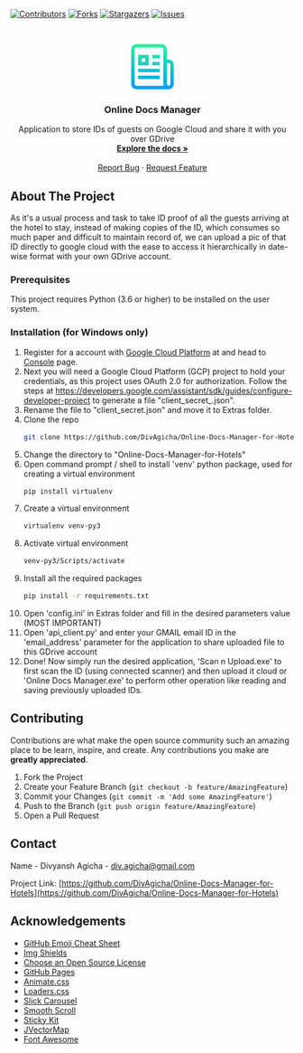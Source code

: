 <!--
*** Thanks for checking out this project. If you have a suggestion
*** that would make this better, please fork the repo and create a pull request
*** or simply open an issue with the tag "enhancement".
-->



<!-- PROJECT SHIELDS -->
<!--
*** I'm using markdown "reference style" links for readability.
*** Reference links are enclosed in brackets [ ] instead of parentheses ( ).
*** See the bottom of this document for the declaration of the reference variables
*** for contributors-url, forks-url, etc. This is an optional, concise syntax you may use.
*** https://www.markdownguide.org/basic-syntax/#reference-style-links
-->
[![Contributors][contributors-shield]][contributors-url]
[![Forks][forks-shield]][forks-url]
[![Stargazers][stars-shield]][stars-url]
[![Issues][issues-shield]][issues-url]



<!-- PROJECT LOGO -->
<br />
<p align="center">
	<a href="https://github.com/DivAgicha/Online-Docs-Manager-for-Hotels">
		<img src="images/logo.png" alt="Logo" width="80" height="80">
	</a>
	<h3 align="center">Online Docs Manager</h3>
	<p align="center">
		Application to store IDs of guests on Google Cloud and share it with you over GDrive
		<br />
		<a href="https://github.com/DivAgicha/Online-Docs-Manager-for-Hotels"><strong>Explore the docs »</strong></a>
		<br />
		<br />
		<a href="mailto:div.agicha@gmail.com">Report Bug</a>
		·
		<a href="mailto:div.agicha@gmail.com">Request Feature</a>
</p>



<!-- ABOUT -->
## About The Project

As it's a usual process and task to take ID proof of all the guests arriving at the hotel to stay, instead of making copies of the ID, which consumes so much paper and difficult to maintain record of, we can upload a pic of that ID directly to google cloud with the ease to access it hierarchically in date-wise format with your own GDrive account.



<!-- PREREQUISITES -->
### Prerequisites

This project requires Python (3.6 or higher) to be installed on the user system.



<!-- INSTALLATION -->
### Installation (for Windows only)

1. Register for a account with [Google Cloud Platform](https://cloud.google.com/) at and head to [Console](https://console.cloud.google.com/) page.
2. Next you will need a Google Cloud Platform (GCP) project to hold your credentials, as this project uses OAuth 2.0 for authorization. Follow the steps at https://developers.google.com/assistant/sdk/guides/configure-developer-project to generate a file "client_secret_<client-id>.json".
3. Rename the file to "client_secret.json" and move it to Extras folder.
4. Clone the repo
	```sh
	git clone https://github.com/DivAgicha/Online-Docs-Manager-for-Hotels.git
	```
5. Change the directory to "Online-Docs-Manager-for-Hotels"
6. Open command prompt / shell to install 'venv' python package, used for creating a virtual environment
	```sh
	pip install virtualenv
	```
7. Create a virtual environment
	```sh
	virtualenv venv-py3
	```
8. Activate virtual environment
	```sh
	venv-py3/Scripts/activate
	```
9. Install all the required packages
	```sh
	pip install -r requirements.txt
	```
10. Open 'config.ini' in Extras folder and fill in the desired parameters value (MOST IMPORTANT)
11. Open 'api_client.py' and enter your GMAIL email ID in the 'email_address' parameter for the application to share uploaded file to this GDrive account
12. Done! Now simply run the desired application, 'Scan n Upload.exe' to first scan the ID (using connected scanner) and then upload it cloud or 'Online Docs Manager.exe' to perform other operation like reading and saving previously uploaded IDs.



<!-- CONTRIBUTING -->
## Contributing

Contributions are what make the open source community such an amazing place to be learn, inspire, and create. Any contributions you make are **greatly appreciated**.

1. Fork the Project
2. Create your Feature Branch (`git checkout -b feature/AmazingFeature`)
3. Commit your Changes (`git commit -m 'Add some AmazingFeature'`)
4. Push to the Branch (`git push origin feature/AmazingFeature`)
5. Open a Pull Request



<!-- CONTACT -->
## Contact

Name - Divyansh Agicha - div.agicha@gmail.com

Project Link: [https://github.com/DivAgicha/Online-Docs-Manager-for-Hotels](https://github.com/DivAgicha/Online-Docs-Manager-for-Hotels)



<!-- ACKNOWLEDGEMENTS -->
## Acknowledgements
* [GitHub Emoji Cheat Sheet](https://www.webpagefx.com/tools/emoji-cheat-sheet)
* [Img Shields](https://shields.io)
* [Choose an Open Source License](https://choosealicense.com)
* [GitHub Pages](https://pages.github.com)
* [Animate.css](https://daneden.github.io/animate.css)
* [Loaders.css](https://connoratherton.com/loaders)
* [Slick Carousel](https://kenwheeler.github.io/slick)
* [Smooth Scroll](https://github.com/cferdinandi/smooth-scroll)
* [Sticky Kit](http://leafo.net/sticky-kit)
* [JVectorMap](http://jvectormap.com)
* [Font Awesome](https://fontawesome.com)





<!-- MARKDOWN LINKS & IMAGES -->
<!-- https://www.markdownguide.org/basic-syntax/#reference-style-links -->
[contributors-shield]: https://img.shields.io/github/contributors/DivAgicha/Online-Docs-Manager-for-Hotels.svg?style=for-the-badge
[contributors-url]: https://github.com/DivAgicha/Online-Docs-Manager-for-Hotels/graphs/contributors
[forks-shield]: https://img.shields.io/github/forks/DivAgicha/Online-Docs-Manager-for-Hotels.svg?style=for-the-badge
[forks-url]: https://github.com/DivAgicha/Online-Docs-Manager-for-Hotels/network/members
[stars-shield]: https://img.shields.io/github/stars/DivAgicha/Online-Docs-Manager-for-Hotels.svg?style=for-the-badge
[stars-url]: https://github.com/DivAgicha/Online-Docs-Manager-for-Hotels/stargazers
[issues-shield]: https://img.shields.io/github/issues/DivAgicha/Online-Docs-Manager-for-Hotels.svg?style=for-the-badge
[issues-url]: https://github.com/DivAgicha/Online-Docs-Manager-for-Hotels/issues
